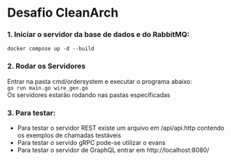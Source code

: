 # Desafio CleanArch

### 1. Iniciar o servidor da base de dados e do RabbitMQ:  
```docker compose up -d --build```
### 2. Rodar os Servidores
Entrar na pasta cmd/ordersystem e executar o programa abaixo:  
```go run main.go wire_gen.go```   
Os servidores estarão rodando nas pastas especificadas
### 3. Para testar:
- Para testar o servidor REST existe um arquivo em /api/api.http contendo os exemplos de chamadas testáveis  
- Para testar o servido gRPC pode-se utilizar o evans  
- Para testar o servidor de GraphQL entrar em http://localhost:8080/
